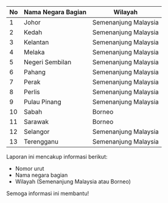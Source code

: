 | No  | Nama Negara Bagian | Wilayah              |
| --- | ------------------ | -------------------- |
| 1   | Johor              | Semenanjung Malaysia |
| 2   | Kedah              | Semenanjung Malaysia |
| 3   | Kelantan           | Semenanjung Malaysia |
| 4   | Melaka             | Semenanjung Malaysia |
| 5   | Negeri Sembilan    | Semenanjung Malaysia |
| 6   | Pahang             | Semenanjung Malaysia |
| 7   | Perak              | Semenanjung Malaysia |
| 8   | Perlis             | Semenanjung Malaysia |
| 9   | Pulau Pinang       | Semenanjung Malaysia |
| 10  | Sabah              | Borneo               |
| 11  | Sarawak            | Borneo               |
| 12  | Selangor           | Semenanjung Malaysia |
| 13  | Terengganu         | Semenanjung Malaysia |

Laporan ini mencakup informasi berikut:

* Nomor urut
* Nama negara bagian
* Wilayah (Semenanjung Malaysia atau Borneo)

Semoga informasi ini membantu!